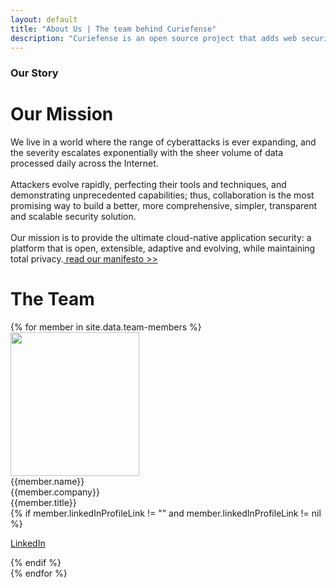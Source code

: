 ```yaml
---
layout: default
title: "About Us | The team behind Curiefense"
description: "Curiefense is an open source project that adds web security to Envoy Proxy. Here is its mission and the people behind it."
---
```


<div class="section product-team">
  <div class="container w-container">
    <div class="row flex-vertical w-row">
      <div class="row w-col w-col-11">
        <div class="item-vertical level-one">
          <h3 class="heading-2">Our Story</h3>
          <h1 class="heading-3">Our Mission</h1>
          <p class="paragraph hero-paragraph">We live in a world where the range of cyberattacks is ever expanding, and the severity escalates exponentially with the sheer volume of data processed daily across the Internet. <br><br>Attackers evolve rapidly, perfecting their tools and techniques, and demonstrating unprecedented capabilities; thus, collaboration is the most promising way to build a better, more comprehensive, simpler, transparent and scalable security solution.<br><br>Our mission is to provide the ultimate cloud-native application security: a platform that is open, extensible, adaptive and evolving, while maintaining total privacy.<a href="/manifesto"> read our manifesto &gt;&gt;</a><br></p>
        </div>
      </div>
      <div class="no-paddings w-col w-col-1">
        <div class="hero-image"></div>
      </div>
    </div>
    <div class="item-vertical">
      <div class="item-vertical">
        <h1 class="heading-3">The Team</h1>
      </div>
      <div class="w-layout-grid people-grid smaller">
      {% for member in site.data.team-members %}
        <div id="w-node-_2e17a88a-a2a7-9ea3-09b8-78a22d8b9580-31274adf" class="person-box">
          <div class="person-box-image smaller">
            <!-- <img src="{{member.imageSrc}}" loading="lazy" width="146" sizes="(max-width: 479px) 85vw, (max-width: 767px) 86vw, 90vw" srcset="{{member.imageSrcSet}}" alt="" class="person-img" /> -->
            <img width="206" height="230" src="{{member.imageSrc}}" loading="lazy" width="146" sizes="(max-width: 479px) 85vw, (max-width: 767px) 86vw, 90vw" srcset="{{member.imageSrcSet}}" alt="" class="person-img" />
          </div>
          <div class="person-box-name">{{member.name}}<br>{{member.company}}</div>
          <div class="person-box-title">{{member.title}}</div>
          {% if member.linkedInProfileLink != "" and member.linkedInProfileLink != nil %}
            <p class="paragraph person-bio">
              <a href="{{member.linkedInProfileLink}}" target="_blank">LinkedIn</a>
            </p>
          {% endif %}
        </div>
      {% endfor %}
      </div>
    </div>
  </div>
</div>
